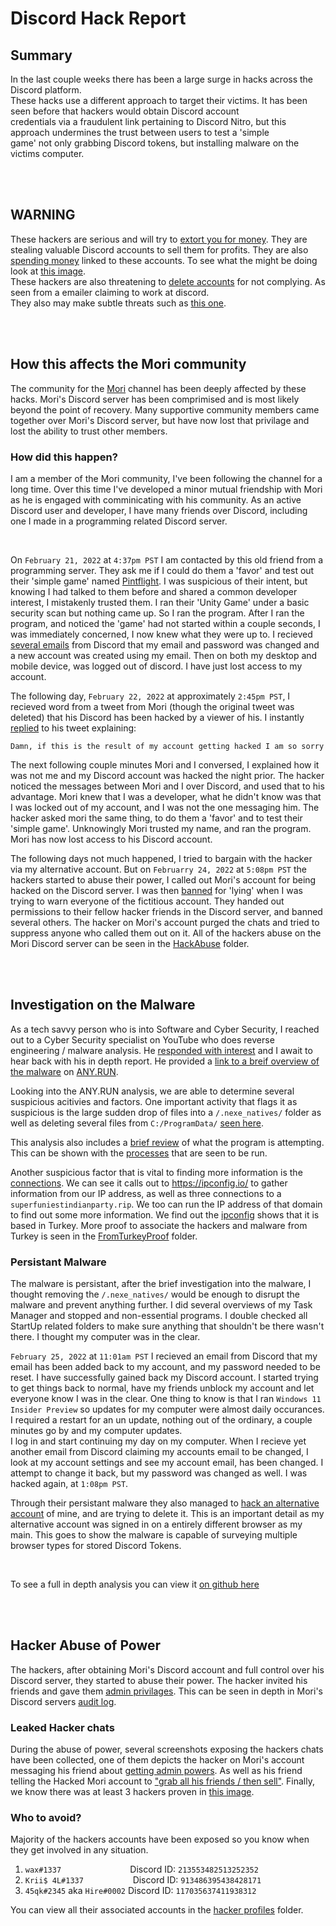 # Discord Hack Report

## Summary
In the last couple weeks there has been a large surge in hacks across the Discord platform.  
These hacks use a different approach to target their victims. It has been seen before that 
hackers would obtain Discord account  
credentials via a fraudulent link pertaining to Discord Nitro, but this approach undermines the trust between users to test a 'simple  
game' not only grabbing Discord tokens, but installing malware on the victims computer.

<br>
<br>

## WARNING
These hackers are serious and will try to [extort you for money](/HackingScreenshots/SellingPrice/price.png). They are stealing valuable Discord accounts to sell them for profits. They are also [spending money](/HackingScreenshots/ProofOfHack/transaction-history.png) linked to these accounts. To see what the might be doing look at [this image](/HackingScreenshots/SellingPrice/reasoning.png).  
These hackers are also threatening to [delete accounts](/HackingScreenshots/MoriFakeEmailer/email-threat.png) for not complying. As seen from a emailer claiming to work at discord.  
They also may make subtle threats such as [this one](/HackingScreenshots/Threat/possible-threat.png).  

<br>
<br>

## How this affects the Mori community
The community for the [Mori](https://www.youtube.com/c/Mori) channel has been deeply affected by these hacks. Mori's Discord server has been comprimised and is most likely beyond the point of recovery. Many supportive community members came together over Mori's Discord server, but have now lost that privilage and lost the ability to trust other members.

### How did this happen?
I am a member of the Mori community, I've been following the channel for a long time. Over this time I've developed a minor mutual friendship with Mori as he is engaged with comminicating with his community. As an active Discord user and developer, I have many friends over Discord, including one I made in a programming related Discord server.  

<br>

On `February 21, 2022` at `4:37pm PST` I am contacted by this old friend from a programming server. They ask me if I could do them a 'favor' and test out their 'simple game' named [Pintflight](/HackingScreenshots/MalwareAnalysis/analysis.png). I was suspicious of their intent, but knowing I had talked to them before and shared a common developer interest, I mistakenly trusted them. I ran their 'Unity Game' under a basic security scan but nothing came up. So I ran the program. After I ran the program, and noticed the 'game' had not started within a couple seconds, I was immediately concerned, I now knew what they were up to. I recieved [several emails](/HackingScreenshots/ProofOfHack/emails.png) from Discord that my email and password was changed and a new account was created using my email. Then on both my desktop and mobile device, was logged out of discord. I have just lost access to my account.  

The following day, `February 22, 2022` at approximately `2:45pm PST`, I recieved word from a tweet from Mori (though the original tweet was deleted) that his Discord has been hacked by a viewer of his. I instantly [replied](https://twitter.com/BraedenSowinski/status/1496256413672550401) to his tweet explaining:
```
Damn, if this is the result of my account getting hacked I am so sorry
```
The next following couple minutes Mori and I conversed, I explained how it was not me and my Discord account was hacked the night prior. The hacker noticed the messages between Mori and I over Discord, and used that to his advantage. Mori knew that I was a developer, what he didn't know was that I was locked out of my account, and I was not the one messaging him. The hacker asked mori the same thing, to do them a 'favor' and to test their 'simple game'. Unknowingly Mori trusted my name, and ran the program. Mori has now lost access to his Discord account.

The following days not much happened, I tried to bargain with the hacker via my alternative account. But on `Februarry 24, 2022` at `5:08pm PST` the hackers started to abuse their power, I called out Mori's account for being hacked on the Discord server. I was then [banned](/HackingScreenshots/HackAbuse/ban.png) for 'lying' when I was trying to warn everyone of the fictitious account. They handed out permissions to their fellow hacker friends in the Discord server, and banned several others. The hacker on Mori's account purged the chats and tried to suppress anyone who called them out on it. All of the hackers abuse on the Mori Discord server can be seen in the [HackAbuse](/HackingScreenshots/HackAbuse/) folder.

<br>
<br>


## Investigation on the Malware
As a tech savvy person who is into Software and Cyber Security, I reached out to a Cyber Security specialist on YouTube who does reverse engineering / malware analysis. He [responded with interest](/HackingScreenshots/MalwareAnalysis/check.png) and I await to hear back with his in depth report. He provided a [link to a breif overview of the malware](https://app.any.run/tasks/f350328b-df2d-4eb3-84cc-6dc1c114da54) on [ANY.RUN](https://app.any.run/).

Looking into the ANY.RUN analysis, we are able to determine several suspicious acitivies and factors. One important activity that flags it as suspicious is the large sudden drop of files into a `/.nexe_natives/` folder as well as deleting several files from `C:/ProgramData/` [seen here](/HackingScreenshots/MalwareAnalysis/files.png).

This analysis also includes a [brief review](/HackingScreenshots/MalwareAnalysis/any.run.png) of what the program is attempting. This can be shown with the [processes](/HackingScreenshots/MalwareAnalysis/processes.png) that are seen to be run.

Another suspicious factor that is vital to finding more information is the [connections](/HackingScreenshots/MalwareAnalysis/connections.png). We can see it calls out to https://ipconfig.io/ to gather information from our IP address, as well as three connections to a `superfuniestindianparty.rip`. We too can run the IP address of that domain to find out some more information. We find out the [ipconfig](/HackingScreenshots/MalwareAnalysis/ipconfig.png) shows that it is based in Turkey. More proof to associate the hackers and malware from Turkey is seen in the [FromTurkeyProof](/HackingScreenshots/FromTurkeyProof/) folder. 

### Persistant Malware
The malware is persistant, after the brief investigation into the malware, I thought removing the `/.nexe_natives/` would be enough to disrupt the malware and prevent anything further. I did several overviews of my Task Manager and stopped and non-essential programs. I double checked all StartUp related folders to make sure anything that shouldn't be there wasn't there. I thought my computer was in the clear.

`February 25, 2022` at `11:01am PST` I recieved an email from Discord that my email has been added back to my account, and my password needed to be reset. I have successfully gained back my Discord account. I started trying to get things back to normal, have my friends unblock my account and let everyone know I was in the clear.  One thing to know is that I ran `Windows 11 Insider Preview` so updates for my computer were almost daily occurances. I required a restart for an un update, nothing out of the ordinary, a couple minutes go by and my computer updates.  
I log in and start continuing my day on my computer. When I recieve yet another email from Discord claiming my accounts email to be changed, I look at my account settings and see my account email, has been changed. I attempt to change it back, but my password was changed as well. I was hacked again, at `1:08pm PST`.

Through their persistant malware they also managed to [hack an alternative account](/HackingScreenshots/ProofOfHack/myemails.png) of mine, and are trying to delete it. This is an important detail as my alternative account was signed in on a entirely different browser as my main. This goes to show the malware is capable of surveying multiple browser types for stored Discord Tokens.

<br>

To see a full in depth analysis you can view it [on github here](https://github.com/kem0x/Discord-Trojan-Research)

<br>
<br>

## Hacker Abuse of Power
The hackers, after obtaining Mori's Discord account and full control over his Discord server, they started to abuse their power. The hacker invited his friends and gave them [admin privilages](/HackingScreenshots/HackAbuse/hack-abuse.png). This can be seen in depth in Mori's Discord servers [audit log](/HackingScreenshots/ServerAuditLog/).

### Leaked Hacker chats
During the abuse of power, several screenshots exposing the hackers chats have been collected, one of them depicts the hacker on Mori's account messaging his friend about [getting admin powers](/HackingScreenshots/LeakedHackerChats/hacked-leaked.png). As well as his friend telling the Hacked Mori account to ["grab all his friends / then sell"](/HackingScreenshots/LeakedHackerChats/hacker-chat.png). Finally, we know there was at least 3 hackers proven in [this image](/HackingScreenshots/LeakedHackerChats/proof-of-group.png).

### Who to avoid?
Majority of the hackers accounts have been exposed so you know when they get involved in any situation.

1. `wax#1337`&nbsp;&nbsp;&nbsp;&nbsp;&nbsp;&nbsp;&nbsp;&nbsp;&nbsp;&nbsp;&nbsp;&nbsp;&nbsp;&nbsp;&nbsp;&nbsp;&nbsp;&nbsp;&nbsp;&nbsp;&nbsp;&nbsp;&nbsp;&nbsp;&nbsp;&nbsp;&nbsp;&nbsp;Discord ID: `213553482513252352`
2. `Krii$ 4L#1337`&nbsp;&nbsp;&nbsp;&nbsp;&nbsp;&nbsp;&nbsp;&nbsp;&nbsp;&nbsp;&nbsp;&nbsp;&nbsp;&nbsp;&nbsp;&nbsp;&nbsp;&nbsp;&nbsp;&nbsp;Discord ID: `913486395438428171`
3. `45qk#2345` aka `Hire#0002` Discord ID: `117035637411938312`

You can view all their associated accounts in the [hacker profiles](/HackingScreenshots/HackerProfiles/) folder.
